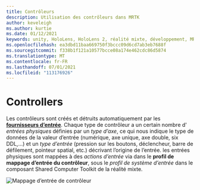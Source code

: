 ```yaml
---
title: Contrôleurs
description: Utilisation des contrôleurs dans MRTK
author: keveleigh
ms.author: kurtie
ms.date: 01/12/2021
keywords: unity, HoloLens, HoloLens 2, réalité mixte, développement, MRTK, contrôleurs,
ms.openlocfilehash: ea3dbd11baa669750f3bccc09d6cd7ab3eb7688f
ms.sourcegitcommit: f338b1f121a10577bcce08a174e462cdc86d5874
ms.translationtype: MT
ms.contentlocale: fr-FR
ms.lasthandoff: 07/01/2021
ms.locfileid: "113176926"
---
```

# <a name="controllers"></a>Controllers

Les contrôleurs sont créés et détruits automatiquement par les [**fournisseurs d’entrée**](input-providers.md). Chaque type de contrôleur a un certain nombre d' *entrées physiques* définies par un *type d’axe*, ce qui nous indique le type de données de la valeur d’entrée (numérique, axe unique, axe double, six DDL,...) et un *type d’entrée* (pression sur les boutons, déclencheur, barre de défilement, pointeur spatial, etc.) décrivant l’origine de l’entrée. les entrées physiques sont mappées à des *actions d’entrée* via dans le **profil de mappage d’entrée du contrôleur**, sous le *profil de système d’entrée* dans le composant Shared Computer Toolkit de la réalité mixte.

![Mappage d’entrée de contrôleur](../images/input/ControllerInputMapping.png)
